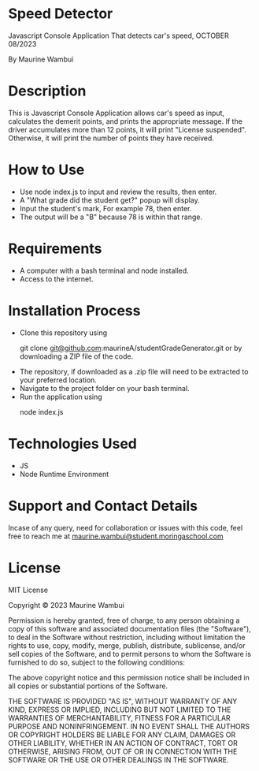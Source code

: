 # Speed Detector

Javascript Console Application That detects car's speed, OCTOBER 08/2023

By Maurine Wambui

# Description

This is Javascript Console Application allows car's speed as input, calculates the demerit points, and prints the appropriate message. If the driver accumulates more than 12 points, it will print "License suspended". Otherwise, it will print the number of points they have received.

# How to Use

<ul>
<li>Use node index.js to input and review the results, then enter.</li>
<li>A "What grade did the student get?" popup will display.</li>
<li>Input the student's mark, For example 78, then enter.</li>
<li>The output will be a "B" because 78 is within that range.</li>
</ul>

# Requirements

<ul>
<li>A computer with a bash terminal and node installed.</li>
<li>Access to the internet.</li>
</ul>

# Installation Process

<ul>
<li>Clone this repository using

  git clone git@github.com:maurineA/studentGradeGenerator.git
or by downloading a ZIP file of the code.</li>
<li>The repository, if downloaded as a .zip file will need to be extracted to your preferred location.</li>
<li>Navigate to the project folder on your bash terminal.</li>
<li>Run the application using

  node index.js</li>
</ul>

  # Technologies Used
<ul>
<li>JS</li>
<li>Node Runtime Environment</li>
</ul>


# Support and Contact Details

Incase of any query, need for collaboration or issues with this code, feel free to reach me at maurine.wambui@student.moringaschool.com

# License

MIT License

Copyright © 2023 Maurine Wambui 

Permission is hereby granted, free of charge, to any person obtaining a copy of this software and associated documentation files (the "Software"), to deal in the Software without restriction, including without limitation the rights to use, copy, modify, merge, publish, distribute, sublicense, and/or sell copies of the Software, and to permit persons to whom the Software is furnished to do so, subject to the following conditions:

The above copyright notice and this permission notice shall be included in all copies or substantial portions of the Software.

THE SOFTWARE IS PROVIDED "AS IS", WITHOUT WARRANTY OF ANY KIND, EXPRESS OR IMPLIED, INCLUDING BUT NOT LIMITED TO THE WARRANTIES OF MERCHANTABILITY, FITNESS FOR A PARTICULAR PURPOSE AND NONINFRINGEMENT. IN NO EVENT SHALL THE AUTHORS OR COPYRIGHT HOLDERS BE LIABLE FOR ANY CLAIM, DAMAGES OR OTHER LIABILITY, WHETHER IN AN ACTION OF CONTRACT, TORT OR OTHERWISE, ARISING FROM, OUT OF OR IN CONNECTION WITH THE SOFTWARE OR THE USE OR OTHER DEALINGS IN THE SOFTWARE.